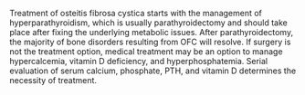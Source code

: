 Treatment of osteitis fibrosa cystica starts with the management of hyperparathyroidism, which is usually parathyroidectomy and should take place after fixing the underlying metabolic issues. After parathyroidectomy, the majority of bone disorders resulting from OFC will resolve. If surgery is not the treatment option, medical treatment may be an option to manage hypercalcemia, vitamin D deficiency, and hyperphosphatemia. Serial evaluation of serum calcium, phosphate, PTH, and vitamin D determines the necessity of treatment.